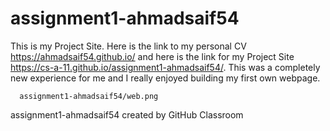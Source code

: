 # assignment1-ahmadsaif54
This is my Project Site. Here is the link to my personal CV https://ahmadsaif54.github.io/ and here is the link for my Project Site https://cs-a-11.github.io/assignment1-ahmadsaif54/.
This was a completely new experience for me and I really enjoyed building my first own webpage.


      assignment1-ahmadsaif54/web.png
    
assignment1-ahmadsaif54 created by GitHub Classroom
